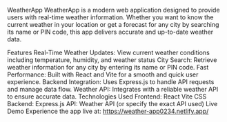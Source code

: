 WeatherApp
WeatherApp is a modern web application designed to provide users with real-time weather information. Whether you want to know the current weather in your location or get a forecast for any city by searching its name or PIN code, this app delivers accurate and up-to-date weather data.

Features
Real-Time Weather Updates: View current weather conditions including temperature, humidity, and weather status 
City Search: Retrieve weather information for any city by entering its name or PIN code.
Fast Performance: Built with React and Vite for a smooth and quick user experience.
Backend Integration: Uses Express.js to handle API requests and manage data flow.
Weather API: Integrates with a reliable weather API to ensure accurate data.
Technologies Used
Frontend:
React
Vite
CSS
Backend:
Express.js
API:
Weather API (or specify the exact API used)
Live Demo
Experience the app live at:  https://weather-app0234.netlify.app/
